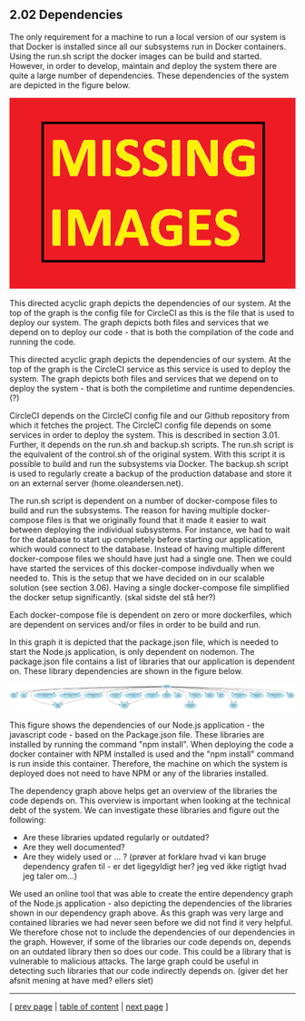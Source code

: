 ## 2.02 Dependencies
<!-- 
### Notes from session 3:
In class, we define a software artifact as *An artifact is a tangible machine-readable document created during software development. Examples are requirement specification documents, design documents, source code and executables.* (ISO/IEC 19506:2012 Information technology — Object Management Group Architecture-Driven Modernization (ADM) — Knowledge Discovery Meta-Model (KDM)).

Tasks:
Keep track of your dependencies. That is, all technologies, services, runtime and build-time dependencies should be logged in a corresponding file and/or visualization.
_____________________________ -->

The only requirement for a machine to run a local version of our system is that Docker is installed since all our subsystems run in Docker containers. Using the run.sh script the docker images can be build and started. However, in order to develop, maintain and deploy the system there are quite a large number of dependencies. These dependencies of the system are depicted in the figure below.

<!-- DEPENDENCY GRAPH1 (har vi alt med?) -->
![Dependency graph 1](../images/tmp.png)


This directed acyclic graph depicts the dependencies of our system. At the top of the graph is the config file for CircleCI as this is the file that is used to deploy our system. The graph depicts both files and services that we depend on to deploy our code - that is both the compilation of the code and running the code.

This directed acyclic graph depicts the dependencies of our system. At the top of the graph is the CircleCI service as this service is used to deploy the system. The graph depicts both files and services that we depend on to deploy the system - that is both the compiletime and runtime dependencies. (?)

CircleCI depends on the CircleCI config file and our Github repository from which it fetches the project. The CircleCI config file depends on some services in order to deploy the system. This is described in section 3.01. Further, it depends on the run.sh and backup.sh scripts. The run.sh script is the equivalent of the control.sh of the original system. With this script it is possible to build and run the subsystems via Docker. The backup.sh script is used to regularly create a backup of the production database and store it on an external server (home.oleandersen.net). 

The run.sh script is dependent on a number of docker-compose files to build and run the subsystems. The reason for having multiple docker-compose files is that we originally found that it made it easier to wait between deploying the individual subsystems. For instance, we had to wait for the database to start up completely before starting our application, which would connect to the database. Instead of having multiple different docker-compose files we should have just had a single one. Then we could have started the services of this docker-compose indivdually when we needed to. This is the setup that we have decided on in our scalable solution (see section 3.06). Having a single docker-compose file simplified the docker setup significantly. (skal sidste del stå her?)

Each docker-compose file is dependent on zero or more dockerfiles, which are dependent on services and/or files in order to be build and run.

In this graph it is depicted that the package.json file, which is needed to start the Node.js application, is only dependent on nodemon. The package.json file contains a list of libraries that our application is dependent on. These library dependencies are shown in the figure below.

![NPM library dependencies](../images/ch2_npm_dependencies.png)

This figure shows the dependencies of our Node.js application - the javascript code - based on the Package.json file. These libraries are installed by running the command "npm install". When deploying the code a docker container with NPM installed is used and the "npm install" command is run inside this container. Therefore, the machine on which the system is deployed does not need to have NPM or any of the libraries installed.

The dependency graph above helps get an overview of the libraries the code depends on. This overview is important when looking at the technical debt of the system. We can investigate these libraries and figure out the following:
- Are these libraries updated regularly or outdated?
- Are they well documented?  
- Are they widely used or ... ?
(prøver at forklare hvad vi kan bruge dependency grafen til - er det ligegyldigt her? jeg ved ikke rigtigt hvad jeg taler om...)

We used an online tool that was able to create the entire dependency graph of the Node.js application - also depicting the dependencies of the libraries shown in our dependency graph above. As this graph was very large and contained libraries we had never seen before we did not find it very helpful. We therefore chose not to include the dependencies of our dependencies in the graph. However, if some of the libraries our code depends on, depends on an outdated library then so does our code. This could be a library that is vulnerable to malicious attacks. The large graph could be useful in detecting such libraries that our code indirectly depends on.
(giver det her afsnit mening at have med? ellers slet) 

---
[ [prev page](../chapters/201_design_and_architecture.md) | [table of content](../table_of_content.md) | [next page](../chapters/203_interactions_of_subsystems.md) ]